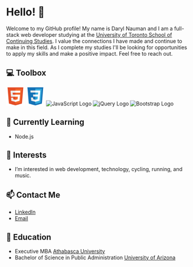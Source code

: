 # Hello! 👋

Welcome to my GitHub profile! My name is Daryl Nauman and I am a full-stack web developer studying at the [University of Toronto School of Continuing Studies](https://bootcamp.learn.utoronto.ca/). I value the connections I have made and continue to make in this field. As I complete my studies I'll be looking for opportunities to apply my skills and make a positive impact. Feel free to reach out.

## 💻 Toolbox
<img src="https://raw.githubusercontent.com/devicons/devicon/7a4ca8aa871d6dca81691e018d31eed89cb70a76/icons/html5/html5-original.svg" alt="HTML5 Logo" width="50" height="50"/>   <img src="https://raw.githubusercontent.com/devicons/devicon/7a4ca8aa871d6dca81691e018d31eed89cb70a76/icons/css3/css3-original.svg" alt="CSS3 Logo" width="50" height="50"/>   <img src="https://cdn.worldvectorlogo.com/logos/logo-javascript.svg" alt="JavaScript Logo" width="50" height="50"/> <img src="https://cdn.worldvectorlogo.com/logos/jquery-2.svg" alt="jQuery Logo" width="50" height="50"/>   <img src="https://cdn.worldvectorlogo.com/logos/bootstrap-4.svg" alt="Bootstrap Logo" width="50" height="50"/>

## 🌱 Currently Learning
- Node.js

## 👀 Interests 
-  I’m interested in web development, technology, cycling, running, and music.

## 📫 Contact Me 
 - [LinkedIn](https://www.linkedin.com/in/darylnauman/)
 - [Email](mailto:darylnauman@gmail.com)

## 📖 Education
- Executive MBA [Athabasca University](https://www.athabascau.ca/)
- Bachelor of Science in Public Administration [University of Arizona](http://www.arizona.edu)

<!---
darylnauman/darylnauman is a ✨ special ✨ repository because its `README.md` (this file) appears on your GitHub profile.
You can click the Preview link to take a look at your changes.

- 💞️ I’m looking to collaborate on ...

- 

--->




